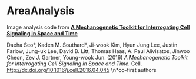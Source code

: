 # AreaAnalysis
Image analysis code from [**A Mechanogenetic Toolkit for Interrogating Cell Signaling in Space and Time**](http://www.cell.com/cell/fulltext/S0092-8674(16)30490-1)

Daeha Seo\*, Kaden M. Southard\*, Ji-wook Kim, Hyun Jung Lee, Justin Farlow, Jung-uk Lee, David B. Litt, Thomas Haas, A. Paul Alivisatos, Jinwoo Cheon, Zev J. Gartner, Young-wook Jun. (2016) *A Mechanogenetic Toolkit for Interrogating Cell Signaling in Space and Time*. Cell.  <http://dx.doi.org/10.1016/j.cell.2016.04.045>
\n\*co-first authors

